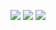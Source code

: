 
  ![](https://github-readme-stats.vercel.app/api/top-langs/?username=jdfcc&theme=dark&layout=compact)
  ![](https://github-readme-stats.vercel.app/api?username=jdfcc&show_icons=true&theme=dark&count_private=true)
![](https://activity-graph.herokuapp.com/graph?username=jdfcc&theme=github)
  


